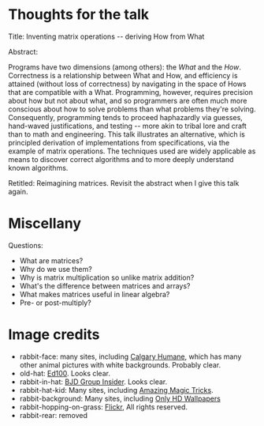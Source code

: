 # Thoughts for the talk

Title: Inventing matrix operations -- deriving How from What

Abstract:

 >
Programs have two dimensions (among others): the *What* and the *How*. 
Correctness is a relationship between What and How, and efficiency is attained (without loss of correctness) by navigating in the space of Hows that are compatible with a What.
Programming, however, requires precision about how but not about what, and so programmers are often much more conscious about how to solve problems than what problems they're solving.
Consequently, programming tends to proceed haphazardly via guesses, hand-waved justifications, and testing -- more akin to tribal lore and craft than to math and engineering.
This talk illustrates an alternative, which is principled derivation of implementations from specifications, via the example of matrix operations.
The techniques used are widely applicable as means to discover correct algorithms and to more deeply understand known algorithms.

Retitled: Reimagining matrices.
Revisit the abstract when I give this talk again.

# Miscellany

Questions:

*   What are matrices?
*   Why do we use them?
*   Why is matrix multiplication so unlike matrix addition?
*   What's the difference between matrices and arrays?
*   What makes matrices useful in linear algebra?
*   Pre- or post-multiply?

# Image credits

*   rabbit-face: many sites, including [Calgary Humane](http://www.calgaryhumane.ca/page.aspx?pid=369), which has many other animal pictures with white backgrounds.
    Probably clear.
*   old-hat: [Ed100](http://www.ed100.org/edprezi/old-hat/).
    Looks clear.
*   rabbit-in-hat: [BJD Group Insider](http://blog.bjdgroup.com/2012/11/05/temp-and-interim-tax-scare/).
    Looks clear.
*   rabbit-hat-kid: Many sites, including [Amazing Magic Tricks](http://amazingmagictricks.net/magic-tricks-for-children/).
*   rabbit-background: Many sites, including [Only HD Wallpapers](http://onlyhdwallpapers.com/high-definition-wallpaper/bunnies-desktop-hd-wallpaper-874367/)
*   rabbit-hopping-on-grass: [Flickr](http://www.flickr.com/photos/edwardkaye/2402986746/in/pool-81431815@N00/), All rights reserved.
*   rabbit-rear: removed
